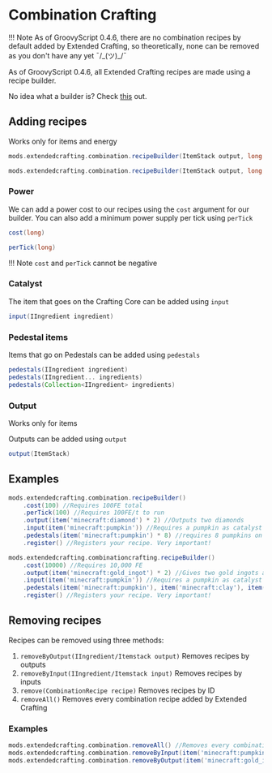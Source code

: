 # Combination Crafting
!!! Note
As of GroovyScript 0.4.6, there are no combination recipes by default added by Extended Crafting, so theoretically, none can be removed as you don't have any yet ¯/\_(ツ)_/¯


As of GroovyScript 0.4.6, all Extended Crafting recipes are made using a recipe builder.

No idea what a builder is? Check [this](../../../groovy/builder.md) out.

## Adding recipes
Works only for items and energy

```groovy
mods.extendedcrafting.combination.recipeBuilder(ItemStack output, long cost, Ingredient input, NonNullList<Ingredient> pedestals)

mods.extendedcrafting.combination.recipeBuilder(ItemStack output, long cost, int perTick, Ingredient input, NonNullList<Ingredient> pedestals)
```

### Power
We can add a power cost to our recipes using the `cost` argument for our builder. You can also add a minimum power supply per tick using `perTick`
```groovy
cost(long)
```
```groovy
perTick(long)
```
!!! Note
`cost` and `perTick` cannot be negative

### Catalyst
The item that goes on the Crafting Core can be added using `input`
````groovy
input(IIngredient ingredient)
````

### Pedestal items
Items that go on Pedestals can be added using `pedestals`
````groovy
pedestals(IIngredient ingredient)
pedestals(IIngredient... ingredients)
pedestals(Collection<IIngredient> ingredients)
````

### Output
Works only for items

Outputs can be added using `output`
```groovy
output(ItemStack)
```

## Examples

```groovy
mods.extendedcrafting.combination.recipeBuilder()
    .cost(100) //Requires 100FE total
    .perTick(100) //Requires 100FE/t to run
    .output(item('minecraft:diamond') * 2) //Outputs two diamonds
    .input(item('minecraft:pumpkin')) //Requires a pumpkin as catalyst
    .pedestals(item('minecraft:pumpkin') * 8) //requires 8 pumpkins on pedestals
    .register() //Registers your recipe. Very important!
```

```groovy
mods.extendedcrafting.combinationcrafting.recipeBuilder()
    .cost(10000) //Requires 10,000 FE
    .output(item('minecraft:gold_ingot') * 2) //Gives two gold ingots as output
    .input(item('minecraft:pumpkin')) //Requires a pumpkin as catalyst
    .pedestals(item('minecraft:pumpkin'), item('minecraft:clay'), item('minecraft:clay'), item('minecraft:pumpkin')) //Requires two pumpkinds and two clay blocks on pedestals
    .register() //Registers your recipe. Very important!
```

## Removing recipes

Recipes can be removed using three methods:
1. `removeByOutput(IIngredient/Itemstack output)`
Removes recipes by outputs
2. `removeByInput(IIngredient/Itemstack input)`
Removes recipes by inputs
3. `remove(CombinationRecipe recipe)`
Removes recipes by ID
4. `removeAll()`
Removes every combination recipe added by Extended Crafting

### Examples
```groovy
mods.extendedcrafting.combination.removeAll() //Removes every combination crafting recipe
mods.extendedcrafting.combination.removeByInput(item('minecraft:pumpkin')) //Removes every recipe using pumpkins as a catalyst
mods.extendedcrafting.combination.removeByOutput(item('minecraft:gold_ingot')) //Removes every recipe giving gold ingots as an output
```